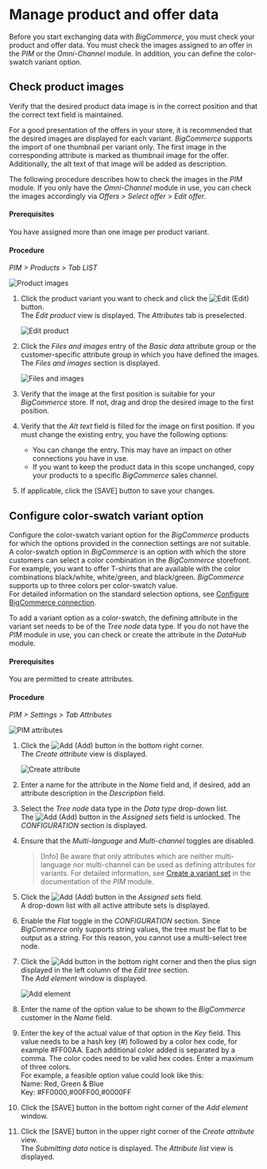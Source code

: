 # Manage product and offer data

Before you start exchanging data with *BigCommerce*, you must check your product and offer data.
You must check the images assigned to an offer in the *PIM* or the *Omni-Channel* module. In addition, you can define the color-swatch variant option.


## Check product images

Verify that the desired product data image is in the correct position and that the correct text field is maintained.   

For a good presentation of the offers in your store, it is recommended that the desired images are displayed for each variant. *BigCommerce* supports the import of one thumbnail per variant only. The first image in the corresponding attribute is marked as thumbnail image for the offer. Additionally, the alt text of that image will be added as description.   

The following procedure describes how to check the images in the *PIM* module. If you only have the *Omni-Channel* module in use, you can check the images accordingly via *Offers > Select offer > Edit offer*.


#### Prerequisites

You have assigned more than one image per product variant.

#### Procedure

*PIM > Products > Tab LIST*

![Product images](../../Assets/Screenshots/Channels/Settings/Connections/BigCommerce/PIMCheckImages.png "[Product images]")

1. Click the product variant you want to check and click the ![Edit](../../Assets/Icons/Edit01.png "[Edit]") (Edit) button.   
  The *Edit product* view is displayed. The *Attributes* tab is preselected.

    ![Edit product](../../Assets/Screenshots/Channels/Settings/Connections/BigCommerce/EditProduct.png "[Edit product]")

2. Click the *Files and images* entry of the *Basic data* attribute group or the customer-specific attribute group in which you have defined the images.   
   The *Files and images* section is displayed. 

   ![Files and images](../../Assets/Screenshots/Channels/Settings/Connections/BigCommerce/PIMImageAndFiles.png "[Files and images]")

3. Verify that the image at the first position is suitable for your *BigCommerce* store. If not, drag and drop the desired image to the first position.

4. Verify that the *Alt text* field is filled for the image on first position. If you must change the existing entry, you have the following options: 
    - You can change the entry. This may have an impact on other connections you have in use.
    - If you want to keep the product data in this scope unchanged, copy your products to a specific *BigCommerce* sales channel. <!---Stimmt das, sollte man das so tun?-->

5. If applicable, click the [SAVE] button to save your changes.



## Configure color&dash;swatch variant option

Configure the color-swatch variant option for the *BigCommerce* products for which the options provided in the connection settings are not suitable.    
A color-swatch option in *BigCommerce* is an option with which the store customers can select a color combination in the *BigCommerce* storefront. For example, you want to offer T-shirts that are available with the color combinations black/white, white/green, and black/green. *BigCommerce* supports up to three colors per color-swatch value.   
 For detailed information on the standard selection options, see [Configure BigCommerce connection](../Integration/01_ManageBigCommerceConnection.md#configure-bigcommerce-connection).

To add a variant option as a color-swatch, the defining attribute in the variant set needs to be of the *Tree node* data type. If you do not have the *PIM* module in use, you can check or create the attribute in the *DataHub* module.


#### Prerequisites

You are permitted to create attributes.
 
#### Procedure

*PIM > Settings > Tab Attributes*

 ![PIM attributes](../../Assets/Screenshots/Channels/Settings/Connections/BigCommerce/PIMattribute.png "[PIM attributes]")

1. Click the ![Add](../../Assets/Icons/Plus01.png "[Add]") (Add) button in the bottom right corner.   
    The *Create attribute* view is displayed.

    ![Create attribute](../../Assets/Screenshots/Channels/Settings/Connections/BigCommerce/CreateAttribute.png "[Create attribute]")

2. Enter a name for the attribute in the *Name* field and, if desired, add an attribute description in the *Description* field.

3. Select the *Tree node* data type in the *Data type* drop-down list.  
   The ![Add](../../Assets/Icons/Plus05.png "[Add]") (Add) button in the *Assigned sets* field is unlocked. The *CONFIGURATION* section is displayed.    

4. Ensure that the *Multi-language* and *Multi-channel* toggles are disabled.

    > [Info] Be aware that only attributes which are neither multi-language nor multi-channel can be used as defining attributes for variants. For detailed information, see [Create a variant set](../../PIM/Integration/07_ManageVariantSets.md#create-a-variant-set) in the documentation of the *PIM* module.

5. Click the ![Add](../../Assets/Icons/Plus05.png "[Add]") (Add) button in the *Assigned sets* field.      
    A drop-down list with all active attribute sets is displayed.

6. Enable the *Flat* toggle in the *CONFIGURATION* section. Since *BigCommerce* only supports string values, the tree must be flat to be output as a string. For this reason, you cannot use a multi-select tree node.

7. Click the ![Add](../../Assets/Icons/Plus04.png "[Add]") button in the bottom right corner and then the plus sign displayed in the left column of the *Edit tree* section.   
  The *Add element* window is displayed.

   ![Add element](../../Assets/Screenshots/Channels/Settings/Connections/BigCommerce/TreeNodeAddElement.png "[Add element]")

8. Enter the name of the option value to be shown to the *BigCommerce* customer in the *Name* field.

9. Enter the key of the actual value of that option in the *Key* field. This value needs to be a hash key (#) followed by a color hex code, for example #FF00AA. Each additional color added is separated by a comma. The color codes need to be valid hex codes. Enter a maximum of three colors.   
  For example, a feasible option value could look like this:   
  Name: Red, Green & Blue   
  Key: #FF0000,#00FF00,#0000FF

10. Click the [SAVE] button in the bottom right corner of the *Add element* window.

12. Click the [SAVE] button in the upper right corner of the *Create attribute* view.      
  The *Submitting data* notice is displayed. The *Attribute list* view is displayed.